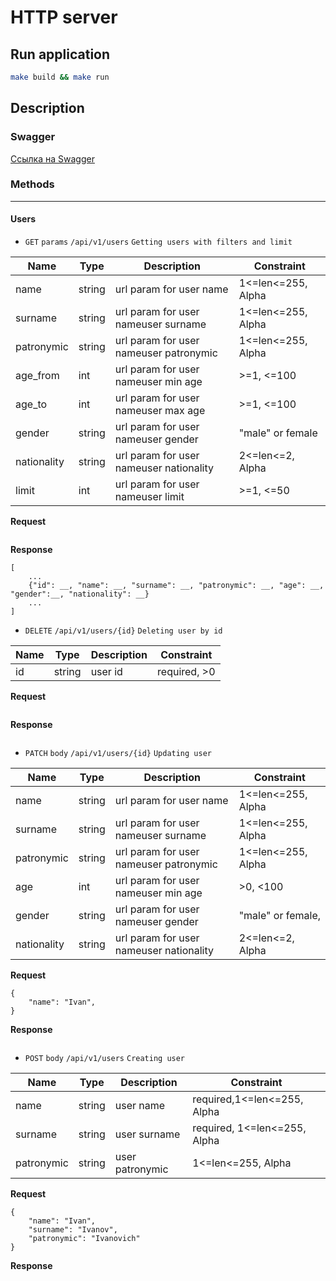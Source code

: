 # HTTP server

## Run application

```sh
make build && make run
```

## Description

### Swagger

[Ссылка на Swagger](http://localhost:8080/swagger)

### Methods

---

#### Users

- ``GET`` ``params`` ``/api/v1/users`` ``Getting users with filters and limit``

| Name                 | Type   | Description                              |     Constraint                    |
|----------------------|--------|------------------------------------------|-----------------------------------|
| name                 | string | url param for user name                  | 1<=len<=255, Alpha                |
| surname              | string | url param for user nameuser surname      | 1<=len<=255, Alpha                |
| patronymic           | string | url param for user nameuser patronymic   | 1<=len<=255, Alpha                |
| age_from             | int    | url param for user nameuser min age      | >=1, <=100                        |
| age_to               | int    | url param for user nameuser max age      | >=1, <=100                        |
| gender               | string | url param for user nameuser gender       | "male" or female                  |
| nationality          | string | url param for user nameuser nationality  | 2<=len<=2, Alpha                  |
| limit                | int    | url param for user nameuser limit        | >=1, <=50                         |

**Request**

```
```

**Response**

```
[
    ...
    {"id": __, "name": __, "surname": __, "patronymic": __, "age": __, "gender":__, "nationality": __}
    ...
]
```


- ``DELETE`` ``/api/v1/users/{id}`` ``Deleting user by id``

| Name                 | Type   | Description                              |     Constraint                    |
|----------------------|--------|------------------------------------------|-----------------------------------|
| id                   | string | user id                                  | required, >0                      |


**Request**

```
```

**Response**

```
```


- ``PATCH`` ``body`` ``/api/v1/users/{id}`` ``Updating user``

| Name                 | Type   | Description                              |     Constraint                    |
|----------------------|--------|------------------------------------------|-----------------------------------|
| name                 | string | url param for user name                  | 1<=len<=255, Alpha                |
| surname              | string | url param for user nameuser surname      | 1<=len<=255, Alpha                |
| patronymic           | string | url param for user nameuser patronymic   | 1<=len<=255, Alpha                |
| age                  | int    | url param for user nameuser min age      | >0, <100                          |
| gender               | string | url param for user nameuser gender       | "male" or female,                 |
| nationality          | string | url param for user nameuser nationality  | 2<=len<=2, Alpha                  |

**Request**

```
{
    "name": "Ivan",
}
```

**Response**

```
```


- ``POST`` ``body`` ``/api/v1/users`` ``Creating user``

| Name                 | Type   | Description                              |     Constraint                    |
|----------------------|--------|------------------------------------------|-----------------------------------|
| name                 | string | user name                                | required,1<=len<=255, Alpha       |
| surname              | string | user surname                             | required, 1<=len<=255, Alpha      |
| patronymic           | string | user patronymic                          | 1<=len<=255, Alpha                |

**Request**

```
{
    "name": "Ivan",
    "surname": "Ivanov",
    "patronymic": "Ivanovich"
}
```

**Response**

```

```